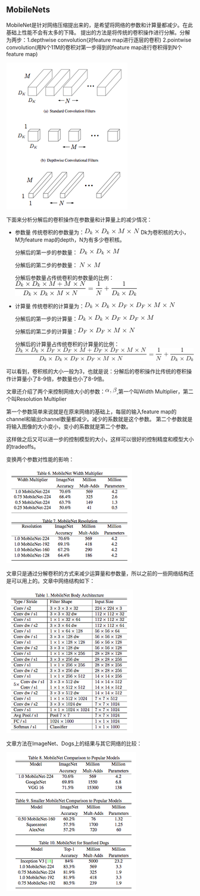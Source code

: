 ## MobileNets

MobileNet是针对网络压缩提出来的，是希望将网络的参数和计算量都减少。在此基础上性能不会有太多的下降。
提出的方法是将传统的卷积操作进行分解。分解为两步：1.depthwise convolution(对feature map进行逐层的卷积) 
2.pointwise convolution(用N个1*1*M的卷积对第一步得到的feature map进行卷积得到N个feature map)

![](/pic/mobilenet.png)

下面来分析分解后的卷积操作在参数量和计算量上的减少情况：

- 参数量
  传统卷积的参数量为：![](/pic/m_p_0.gif) Dk为卷积核的大小，M为feature map的depth，N为有多少卷积核。
  
  分解后的第一步的参数量： ![](/pic/m_p_1.gif)
  
  分解后的第二步的参数量： ![](/pic/m_p_2.gif)
  
  分解后参数量占传统卷积的参数量的比例： ![](/pic/m_p_3.gif)
- 计算量
  传统卷积的计算量为：![](/pic/m_p_4.gif)
  
  分解后的第一步的计算量：![](/pic/m_p_5.gif)
  
  分解后的第二步的计算量：![](/pic/m_p_6.gif)
  
  分解后的计算量占传统卷积的计算量的比例：![](/pic/m_p_8.gif)
  
可以看到，卷积核的大小一般为3，也就是说：分解后的卷积操作比传统的卷积操作计算量小了8-9倍，参数量也小了8-9倍。

文章还介绍了两个来控制网络大小的参数：![](/pic/m_p_9.gif),第一个叫Width Multiplier，第二个叫Resolution Multiplier

第一个参数简单来说就是在原来网络的基础上，每层的输入feature map的channel和输出channel数量都减少。减少的系数就是这个参数。
第二个参数就是将输入图像的大小变小，变小的系数就是第二个参数。

这样做之后又可以进一步的控制模型的大小，这样可以很好的控制精度和模型大小的tradeoffs。

变换两个参数对性能的影响：

![](/pic/m_p_11.png)


文章只是通过分解卷积的方式来减少运算量和参数量，所以之前的一些网络结构还是可以用上的。文章中网络结构如下：

![](/pic/m_p_10.png)

文章方法在ImageNet、Dogs上的结果与其它网络的比较：

![](/pic/m_p_12.png)

